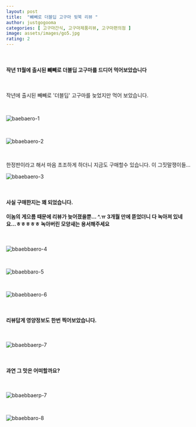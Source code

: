 ```yaml
---
layout: post
title:  "뺴빼로 더블딥 고구마 뒷북 리뷰 "
author: justgogooma
categories: [ 고구마간식, 고구마제품리뷰, 고구마편의점 ]
image: assets/images/go5.jpg
rating: 2
---
```



 <br>

#### 작년 11월에 출시된 뺴빼로 더블딥 고구마를 드디어 먹어보았습니다

 <br>

작년에 출시된 빼빼로 '더블딥' 고구마를 늦었지만 먹어 보았습니다.  

 <br>

![baebaero-1](https://lh3.googleusercontent.com/RasuSOx3A0npaSbm1JGckl5Na5i1bBhrq4Gm9XmYjBy_nXNEMdnLP2jfAwRqtTULHdFOnsx7XA3AtZgiX40iNOON36ZQveRlJ5hhPEzW5Mpd8WW3BUV1-TxXQc-y7g0Jf7W_CKHdok_4Sv3cFan3cTqqKU39lyGA0s3ONlitmTnFGOGgS_MZBP8nD-KvXsf2Hy4iPfk7DtxmKecHS0Lf88FNVkTPcEi0tcd-J5wtD_GNX1NsdbQFLfNaHNP2oY-Ywgm88_qnzWtLgjcHQMqW1K1FhLchDuSJESZrFpF6hILA6-Kjvhztlm8lQz9PqgY9L3mT7Z30wcuXse4JzVk5Xqx85QU2aibEh3nzvDOVzeZMHJilca2aJfePLhqsDMVS7T0PsE9xoTen7yTqElJeMSKqJGDjD1_OzLi5RJbtSj02l90Z2MPKvCSTdok8g_o7yl6mejsVPxZR37Ai40Dl5m0M9_lkpULxRCsT_zQVmLb7GGTaHzDNbCQoJVd740jMhstA9sPvylQKLhIeUHLAXFjN6wzjQWB6CLWQbiixZi4nszSulDmSz7kpmdsv9rXI1xRIS97pMTQr_llO3amQ9nQLquSM5YoCAn-KS0sWZEO7VhbSGgAnpNqJb8RArBJBWeoVkthbdZCEkijSoY_Ey-pRSvvzvsqgVh2E6VaBb9pO3xKB76qXhaSQjgpYVP7-V_sc7z_vpNhuOoCahEYxzTEA813WaQJUsfg2cZwnirk0pQuh=s937-no)



<Br>

![bbaebaero-2](https://lh3.googleusercontent.com/P3WW2ZqYIbKy5DwbrHs8u6uttARNL-ndsNWzIdjVIp25XmbqK7YjuKNbNSyCpntXGtgYbgjz0zz4A2NZqocwWmBE4cGaeEgnp-loo050t2F9mzM7V0-atgu3-2kafYZee47RkvfMWWJkrtnO1Wk06ubJSfVYQJrHUyqZV-KVN6BbHm1InhSXuhM4fhaYcwt-lK_ychkiYthcYKMageA8vNiYnhnTd5tFoh57T3OpJd0IrEq_tAE1X2Bm5nJsUcECRVUpr_5Bbtc5jUzKHlHjqXQyayBwYFX10qaspbUIkRIOm69950lI8fONlHbb0AMEW2zivjrVkfvCODYOFVB-Ebb85tJDASCBfLInFE1k3m0JG1vWQj-RkbQecwbnJuS3ims3g8ieIy_DxB_KvI9VnDETzA-pG-DkuMhgl7QLrQfJTfV9HIJjsi7B99RcnedOJusxoKEPD3qxz_-mAL6gHByCOztC-iFDI3Trh16L18UO5BzkXAgOTTvcbwdXePRZec8gUEASi04kXTf8zz9iU_Ci6VqBduZpTgv9GLZTY4nkqdRFPyEIRbpLOqrGhwAnXjgJpSrp5V27LRnR19tP2jAzySD3Co8l1gT6iVR0Ymcz4ED448OMy8onQjtnjLT_TBVowa8byYDSF6C9lHEc_9OQWgP6lZQ5tDFNTNbxcJmP4K_ezaEkG42Y-LIAyir_Le9Zez24WQK_h_I5rLQVxir-SsjwcP1F_Nc5gaXyKTLf0O6r=s937-no)

 <br>

한정판이라고 해서 마음 초조하게 하더니 지금도 구매할수 있습니다. 이 그짓말쟁이들...



![bbaebaero-3](https://lh3.googleusercontent.com/03tdT8B0D5Xk5nlklquMih5hSv2qPdogea9J4jlmsfhMekmDShDd8OfoJO8goZwtdr-5MNRxAuUGU6Pxpav036Nl7YJK8xzPciOfJsgvkjovtBpDH1T67i-blc_7yohSNkv-Uh-wYbopW4VrW8Os4QuW1NvHCVT5gRNulfxCYhwTPFwHcXQYW7hmbuYcXN3UrB-Jdp8ZsYJ_uxORUybg1ch_c3_RhG6QvXwBiGxzi9u9SXU6OR2MnuA9bzeYx6Aip4APhbZrYyxles8qJuTIZ5WMVNkmkV3vq25Pyjrqzin4EFuam3AS-71rAnO3TFknf4jkZqkauB0b26ct3SfBZv1wa_CqssXXMpwvtCrPkbC56wg6T6P3yr4jEw3725hrDpsFTTPMWPykUpg7Rp0Jg9inS876QJsPq6lauR5EE3Cb_gVZMcj4vXE1dL66rTunDC7D5yHoaYPqwdtPROQ3SgVWz8J7byTwJjeSRQvUea5Y7wuvNXqNcp5uxq5ewm0bgayb75kVtvA8DSkCXDRQ-fmVQqLWit2SN_yJw69uPTls3EQMCmgy18tTvzHPlGvI1wS8s2WxaPOhTjUS7MFg9zv4ZjHTUVAEQBjETNNsSaPnQjPDuJcBtip0cs5PkqusDd6ugML3BFCTo9tourlM6byoXVB4e5RXRrqkvsYtfse55WeD4SzNRSN6ZYsr6R6llM_jiidN56Pk3zuBrdQZToqdQiTNE3C0OJhD3BWaQt9JCsbE=s937-no)

 <br>

#### 사실 구매한지는 꽤 되었습니다.

#### 이놈의 게으름 때문에 리뷰가 늦어졌을뿐... ^.ㅠ 3개월 만에 뜯었더니 다 녹아져 있네요...ㅎㅎㅎㅎㅎ  녹아버린 모양새는 용서해주세요  



  <br>

![bbaebbaero-4](https://lh3.googleusercontent.com/LUlevIkSJ6INM7aIWBKQuC8DkCEKfwbVkc8h3c-y_aL7y8SLWG7-Se-dsBQ7GwXlKzpPk8aVmpkqGifi3Te8m8iozmawK1uVEfZ2e8-CTaaJ7wMC93kv-00IVSOaPhFyxI-2v0R_qtPabk2WlsMK1FSGzB82d9Wa_PPsFC9sXXMrX2RpfDBVN53fHCubCXzoPIst9ol4MkQTbKYcP2mTsQFK5QezPysD8HYvDv1KUEL7VxQAuczePiSkdsFsVv6aPDcHxA1k013svVTDQIfyfEAyfBspXG1E9LAPnYPI7TQ-QG5w2fiVfXzOSrejPOgTs1WimHzgFne3nNTUZmxIolBjA5WCgnnm736QXI3ebgTOM4B_pnLPKDmxDIHGZ98SvifKV8_PD_rKgeZcOz2GDiPP4ixOzvHl4T194GjCxnCN47cu_qTR6IN9gR4u2SwTEcWzOXNTC5BiQIaVeGpf5rOaFLHWTkPtpS5Efp84mk6vTxmpG2by1DGUpbHMckj4fI_1A3JRTy5xj1Exvsx9QoBsMYIvIwkbuTSTyzlwAfDPEhCPmhISG2w5etPCBSOj3bGHVXIxyIPE0VVCd-_HEUtOQDCyybdzULk0wTSUTxyGF1oXtJejkMXCooqHjATLFAaa5rTzzaw1AHtOYv-nDRaVHJwByzEvgSCsLa7dYV8PSr1j0xtiooym1-QPOYFDpTtugFiuKmQ3NUjGaleoDIAuPp0nsVBtUr9TS9w91VgA_DDo=s937-no)

 <br>

![bbaebbaro-5](https://lh3.googleusercontent.com/Pg5QzB7EXJmfcUm5tzS8dPnqTmpcXTzVZHk_Ll61TZwXXlnePKYPz793Uag8Kfc0y24QrYdyCK1gTKkdqIC3YO50AKeCrPGLVxQfHYnUp3jwymCNCmHgLmSQLJEe8Lw6yPnpnIpubjcq-b5uM36eyH3DRt1sYnJgah3BCTdTPeaezBB_UshCytr4-4cw7ZB4e2twr4pS8AnrWaA8me9RHwEC0OTYBscGVtRaii5SUmA0xSU-dS79OeVGsB2COmdXmH_hUTup6WHcqgqUminzdctFsNpf4iwbZ7bi2R5MktJ1v_BvxQpr6YsXBZuNMBLN7A0_rWpLlhAV78TgYf-z2T9rE7m2xAZ2J_7Xir28mmaFz-ofetBDukyUNmqbLN286R_Gl67XW6AbqgbG25nwnFgrOoocX9bdAvgFZ0ZO7WF2QKztwDJNFXl2ghVbfxfvkKo5SCHR4wluv6tS2FI8vA-1qyWCitfMxbJ1ekNVFNHa3FqUFXDopsvWy5ITj8KFCEi-0ztIX7buYvTE4A6sQtpAJAlQvidgduCUfaZ03XCYy2kB0idhFv576bAtynRsKdEDFtfsANSwF2Ded7Rht16B0dG12WHR26KRunoorumpXg9oUlnQbEDkHAYzTRLDdWHpgwOOPyn3ol0AtrjPEywE9yOWHjwxd15um4eb2qvvqIxGjZdUJsVDZp9mtvcdCkAZxCymgnrutDkuW4fjXcQPQmzu6FQr9aL4cqWmgU_lsj1o=s937-no)

  <br>

![bbaebbaero-6](https://lh3.googleusercontent.com/OQwuDKWUdSc3agB8K0Bv08EfDP_gfC7tOLgtIX2J5bL9Rh8QhaEuKjUrf2jJccWfUQQz48q-OewCROCX9zU-rCnvXuJWfCsyxYeWs0BDwgVFSjmYcuCsYSXhVKHdKxABZG5yI55KS7PDRX80y-OX8ldB7tBXEIcN-09KY5nZJ1lGCCbkTm4K9GFa38CaXdBlbCUpYMmA2Mfd84W46BFGTX738wArqhqIxEVshaikMlpW5QemoGxrQwJE5l4ExfxnlHnw-ipN_jUdg1IqIj1Os3ek4qHA4ynYWTo8BgMhhWeDIEFcywltpiivqpaEowfuSrNqAH1znFLkC1ybUM8KVxZHJjT3HJu_bGxQTx8D9-2htRK2ZN3YWT1Y_l3OtX9i3KfO1BmjTQTllDvmOv0Lhl8d4cJ4F9oJJyzD_7OtXGypi7J4CcOobR5vB3rL-NlkoYxQTy3QChHSyViTlsJHRUJLn2vinmmUcRkokGNK3l_uYqFOfBQwyy4zUTuGOQs07YQsaYynNTBMPW1U4pN-IG3Ts67dipUR9AHFq5PIN3j1w3LfSfRViLK5GsZb3PqeKLjaa3QJm7cRUsKTQ2e3uiMZSC2IAKfakxF0HdQIsRHVFLGf-ciaZvuauHfx5C0FZsvzykLaD1By3G8EPVJvQ4zQvFLH3_TUAfZBnEo5A5a4QaUiyggFFaa5rH3sfDMnwCw0U_MGOAZlWcQxUp21-8i4Pj9GRR6E19MI6C4vzu59bzCb=s937-no)

 <br>

#### 리뷰답게 영양정보도 한번 찍어보았습니다.

<br>

![bbaebbaerp-7](https://lh3.googleusercontent.com/ByScc35z5Hude42Y2YLsJ2heLW_WrXnoOm4hMoPXtS-eTGKX4ZTev_9x6IltO3cZggUl_1yNr3J21TSUzsKcoCPKZgYVQ4KBogXPhuKOpcDN2E2vQf4jFptpNv8ItvjtWMM4iJVGH190JGzv2oCvugzIfN4QZ_DG5xvefSjsLzDZf3HRcTxZTxJBpOtuqsE_9lSTWFHOLYipiXYtSGJxF3lVLh8_oPYlVLo_vmXX_v-9nNjpw3rVaWLzUUTPxSWl4pbEBmeIUzvfr2dbEaRX2DcBwfkPUT5pNZqLjnX4tsz0zSURJehs9izG4xVQfst3yhhpNiOEPyWTVyzddCRUYgsoQEBwKKrv1UMjEW8dQ1VJ_WbzDi5Vj42X6mYFPUGJU0o7VFRT1OpA9TwY-22MCVmDdKnnWtoKMHhytn6FhaxWRxBwpsIqzYRSb1p1i4oD5T8QDNyjqWroUpDzwNe_tuw39eUqvl8CjOMAkRSk0_bXtxQLu1yUBQrtCHOpp-o7NYbKwPzPeqR0bqbUc0x23SVYaaCvsqkAC2Yxzc3SUw3vQFrLxFRJU9ns_ipTCEitsSkuJFbe-Du6OVgxhJ3cwm5rZfi1LLFdfkyezrzgArfmrXpA08wGyDK5bFAPROZNXtHa5rNag5hudC4_5INufYXQ4y8Uc5lgG0nNC6JgZ8lIZGXI-7cCcaQkWolpugwOBgYNfOt6_lBWTKKQy2GNMVXejJiGjEjHNeECfFNquq7UQt1U=w960-h721-no)



 <br>

#### 과연 그 맛은 어떠할까요?



 <br>

![bbaebbaerp-7](https://lh3.googleusercontent.com/xZbGh4pU1Hsh0XS9xnlxGisTnO4fl_OeeyM1FV8lU6M223tg26CypRf23ixu57I4R0Yr7Ou4lluGfA3gNy7CC8_PqEA5u7JlT2QYthUckKQrXfb1wyiNBnfNq9qMIrDtOt6O2tLhe5_GY0sgFaJr4NkQmh5hXb1QDmMw4tOPB9IOT9QKLN2BdCJAltvp2a5uY1xsyIocobAl8kHY-A6pYbNUquETbWLE8_y1rsTn1q6_Njr31p_0Mq5KMVp0Ls1HadpGIAL5gYQhiuYy7Bpbvwb7Mp81uypf55SrXqfx4uuLPgfD42JleIcf8WcJ0PQPRV81nWfIQfejnA6i7kjSRB-qBtvWnCvKrKywh_PQjpqYVMqwevzo2VWDk4n58RwqI9XH7ysnwxTR_r0QKlhoyHUKoZRKtvX67I5PFi-C0sgGE_DgzwIqnnFuWk3PP6G_44B_5su4MJXb7noiKYKnfdPyzNlkNEGENN_y-wmixzuKMJtzsVhqbHzbIguMWP3_PJI3ifu9iybFQr9eSMtnDo0s9Pa58QMI2iLayyd4q5XPDia7H8RLOc_eI50RIpizS6nSka2UPbACiJd45q6MzOZuxWNimjIHXY2s6CdqOXZA4jWP-Iyb32ki2aOAWjm9gUvzMKi6Tr1X3AdBRIXSVjJettpOMRixumzYgwFmXl-fxmOr5_A7c1ODMiLtdP_F0Ppn1jJ--mGeRP3eqlcEAaM3J7dhovGdc0sM919jkxfE8bZJ=s937-no)



 <br>

![bbaebbaro-8](https://lh3.googleusercontent.com/4hiBZFKFFNPE0guJctwqPiP2nBQWy9r4w9Wd3qNpmjLSdd32QkBILj9ym_omyHbFLdLwlUOkiOWguT-3-9ZnYirmc-cuizUbR5IxsO04YnbLQQ9c8SrzpIfSMb3U8YueovVEt1NTt5aD2yzLyK6Yw9dWzLAX_kxy7U07XxFqlmUzsltwIten4F78WC3ulYOMFLMufyGOzqhfhZxcKcn9TcN9hVZQQtOiapza8xWeKSuGkA-FAs-2tro7k7q397TzrY-M6msidxFEPgRSlNCkC1a_E0rramf6878ClayXRhngBDsUUDYtxrPamYihKsozdYJ8Mdq-F8szJThP7LQfnU8o6MWhxtyfhBBfZOxfKm6fFHBwDYie81_fICZisMlr00XWDdgRmFgiEuzaC4EBsswAgJqiBAVXrTSlWOeHc2tSu2W5tCPRNF0OQayZ4X9lhBIhJdwectT9cm4pdzPd8TiazTF8963VccyonDCZgDNj8akS39LEppqEXBAOycDP8PFBck4HRWzg8zPmMaLSoZzJNoHnFkWqHF6TEQ0zrrIkt3nMK0FkO1Yanwez3moh8bAD5Csd3xwam0oQmThakliAwbg58t75OEpnJo7eW3iA3khEnyYtkQygq7jxpygny5CDRjCDN9AE25F4vhEJcldj9OSt8OxdHk_jr6DeCuUDtQ_7tWHpvTlpQVQnEkqsbLShZFeS5SWhzdXIj1-vrWPckYxlly6modgOQ5Cku4_XuCgF=s937-no)
